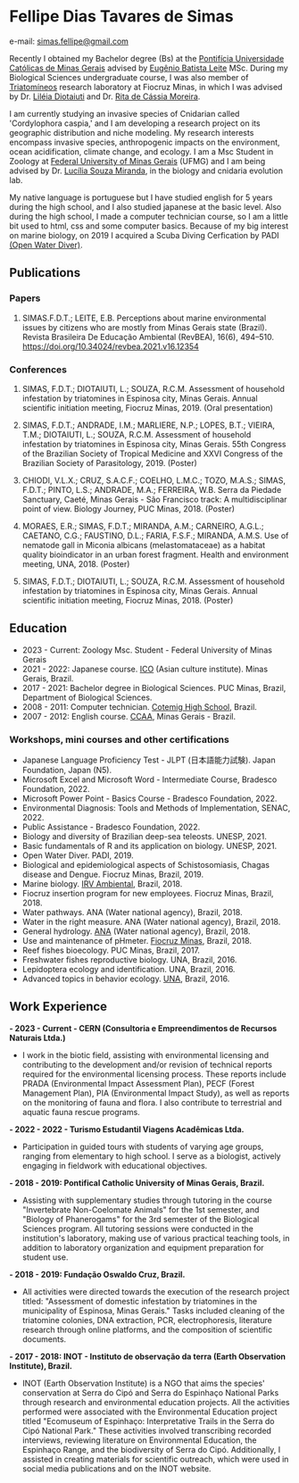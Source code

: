 # Fellipe Dias Tavares de Simas

e-mail: simas.fellipe@gmail.com

Recently I obtained my Bachelor degree (Bs) at the [Pontifícia Universidade Católicas de Minas Gerais](https://www.pucminas.br/destaques/Paginas/default.aspx) advised by [Eugênio Batista Leite](https://www.linkedin.com/in/eug%C3%AAnio-batista-leite-4310b670/) MSc. During my Biological Sciences undergraduate course, I was also member of [Triatomíneos](http://www.cpqrr.fiocruz.br/pg/pesquisa/grupos-de-pesquisa/22-2/) research laboratory at Fiocruz Minas, in which I was advised by Dr. [Liléia Diotaiuti](https://www.researchgate.net/profile/Lileia-Diotaiuti) and Dr. [Rita de Cássia Moreira](http://www.cpqrr.fiocruz.br/pg/team_member/rita-de-cassia-moreira-de-souza-2/). 

I am currently studying an invasive species of Cnidarian called 'Cordylophora caspia,' and I am developing a research project on its geographic distribution and niche modeling. My research interests encompass invasive species, anthropogenic impacts on the environment, ocean acidification, climate change, and ecology. I am a Msc Student in Zoology at [Federal University of Minas Gerais](https://ufmg.br/) (UFMG) and I am being advised by Dr. [Lucília Souza Miranda](https://www.researchgate.net/profile/Lucilia-Souza-Miranda), in the biology and cnidaria evolution lab. 

My native language is portuguese but I have studied english for 5 years during the high school, and I also studied japanese at the basic level. Also during the high school, I made a computer technician course, so I am a little bit used to html, css and some computer basics. Because of my big interest on marine biology, on 2019 I acquired a Scuba Diving Cerfication by PADI [(Open Water Diver)](https://www.padi.com/courses/open-water-diver?utm_campaign=ww-en-entry-pros-search-seekadventure&utm_source=google.com&utm_medium=cpc&utm_term=ww-en-entry-pros-search-open_water_diver&crid=618705881&gclid=Cj0KCQiAys2MBhDOARIsAFf1D1cLQ-XNde-q6qHI4Da11xG527x7oixgR749vZ-eLyt4LI55FckGnJEaAsD5EALw_wcB).


## Publications

### Papers

1. SIMAS.F.D.T.; LEITE, E.B. Perceptions about marine environmental issues by citizens who are mostly from Minas Gerais state (Brazil). Revista Brasileira De Educação Ambiental (RevBEA), 16(6), 494–510. https://doi.org/10.34024/revbea.2021.v16.12354


### Conferences

1. SIMAS, F.D.T.; DIOTAIUTI, L.; SOUZA, R.C.M. Assessment of household infestation by triatomines in Espinosa city, Minas Gerais. Annual scientific initiation meeting, Fiocruz Minas, 2019. (Oral presentation)

2. SIMAS, F.D.T.; ANDRADE, I.M.; MARLIERE, N.P.; LOPES, B.T.; VIEIRA, T.M.; DIOTAIUTI, L.; SOUZA, R.C.M. Assessment of household infestation by triatomines in Espinosa city, Minas Gerais. 55th Congress of the Brazilian Society of Tropical Medicine and XXVI Congress of the Brazilian Society of Parasitology, 2019. (Poster)

3. CHIODI, V.L.X.; CRUZ, S.A.C.F.; COELHO, L.M.C.; TOZO, M.A.S.; SIMAS, F.D.T.; PINTO, L.S.; ANDRADE, M.A.; FERREIRA, W.B. Serra da Piedade Sanctuary, Caeté, Minas Gerais - São Francisco track: A multidisciplinar point of view. Biology Journey, PUC Minas, 2018. (Poster)

4. MORAES, E.R.; SIMAS, F.D.T.; MIRANDA, A.M.; CARNEIRO, A.G.L.; CAETANO, C.G.; FAUSTINO, D.L.; FARIA, F.S.F.; MIRANDA, A.M.S. Use of nematode gall in Miconia albicans (melastomataceae) as a habitat quality bioindicator in an urban forest fragment. Health and environment meeting, UNA, 2018. (Poster)

5. SIMAS, F.D.T.; DIOTAIUTI, L.; SOUZA, R.C.M. Assessment of household infestation by triatomines in Espinosa city, Minas Gerais. Annual scientific initiation meeting, Fiocruz Minas, 2018. (Poster)



## Education
- 2023 - Current: Zoology Msc. Student - Federal University of Minas Gerais
- 2021 - 2022: Japanese course. [ICO](https://icosite.com.br/) (Asian culture institute). Minas Gerais, Brazil.
- 2017 - 2021: Bachelor degree in Biological Sciences. PUC Minas, Brazil, Department of Biological Sciences. 
- 2008 - 2011: Computer technician. [Cotemig High School](https://www.cotemig.com.br/), Brazil. 
- 2007 - 2012: English course. [CCAA](https://www.ccaa.com.br/), Minas Gerais - Brazil. 

### Workshops, mini courses and other certifications
- Japanese Language Proficiency Test - JLPT (日本語能力試験). Japan Foundation, Japan (N5).
- Microsoft Excel and Microsoft Word - Intermediate Course, Bradesco Foundation, 2022.
- Microsoft Power Point - Basics Course - Bradesco Foundation, 2022.
- Environmental Diagnosis: Tools and Methods of Implementation, SENAC, 2022.
- Public Assistance - Bradesco Foundation, 2022.
- Biology and diversity of Brazilian deep-sea teleosts. UNESP, 2021.
- Basic fundamentals of R and its application on biology. UNESP, 2021.
- Open Water Diver. PADI, 2019.
- Biological and epidemiological aspects of Schistosomiasis, Chagas disease and Dengue. Fiocruz Minas, Brazil, 2019.
- Marine biology. [IRV Ambiental](https://www.irvambiental.com.br/), Brazil, 2018.
- Fiocruz insertion program for new employees. Fiocruz Minas, Brazil, 2018.
- Water pathways. ANA (Water national agency), Brazil, 2018.
- Water in the right measure. ANA (Water national agency), Brazil, 2018.
- General hydrology. [ANA](https://www.gov.br/ana/pt-br) (Water national agency), Brazil, 2018.
- Use and maintenance of pHmeter. [Fiocruz Minas](http://www.cpqrr.fiocruz.br/pg/), Brazil, 2018.
- Reef fishes bioecology. PUC Minas, Brazil, 2017.
- Freshwater fishes reproductive biology. UNA, Brazil, 2016.
- Lepidoptera ecology and identification. UNA, Brazil, 2016.
- Advanced topics in behavior ecology. [UNA](https://www.una.br/), Brazil, 2016.


## Work Experience

<b>- 2023 - Current - CERN (Consultoria e Empreendimentos de Recursos Naturais Ltda.)</b>
- I work in the biotic field, assisting with environmental licensing and contributing to the development and/or revision of technical reports required for the environmental licensing process. These reports include PRADA (Environmental Impact Assessment Plan), PECF (Forest Management Plan), PIA (Environmental Impact Study), as well as reports on the monitoring of fauna and flora. I also contribute to terrestrial and aquatic fauna rescue programs.

<b>- 2022 - 2022 - Turismo Estudantil Viagens Acadêmicas Ltda. </b>
- Participation in guided tours with students of varying age groups, ranging from elementary to high school. I serve as a biologist, actively engaging in fieldwork with educational objectives.

<b>- 2018 - 2019: Pontifical Catholic University of Minas Gerais, Brazil.</b>
- Assisting with supplementary studies through tutoring in the course "Invertebrate Non-Coelomate Animals" for the 1st semester, and "Biology of Phanerogams" for the 3rd semester of the Biological Sciences program. All tutoring sessions were conducted in the institution's laboratory, making use of various practical teaching tools, in addition to laboratory organization and equipment preparation for student use.


<b>- 2018 - 2019: Fundação Oswaldo Cruz, Brazil.</b>
- All activities were directed towards the execution of the research project titled: "Assessment of domestic infestation by triatomines in the municipality of Espinosa, Minas Gerais." Tasks included cleaning of the triatomine colonies, DNA extraction, PCR, electrophoresis, literature research through online platforms, and the composition of scientific documents.


<b>- 2017 - 2018: INOT - Instituto de observação da terra (Earth Observation Institute), Brazil.</b>
- INOT (Earth Observation Institute) is a NGO that aims the species' conservation at Serra do Cipó and Serra do Espinhaço National Parks through research and environmental education projects. All the activities performed were associated with the Environmental Education project titled "Ecomuseum of Espinhaço: Interpretative Trails in the Serra do Cipó National Park." These activities involved transcribing recorded interviews, reviewing literature on Environmental Education, the Espinhaço Range, and the biodiversity of Serra do Cipó. Additionally, I assisted in creating materials for scientific outreach, which were used in social media publications and on the INOT website.






